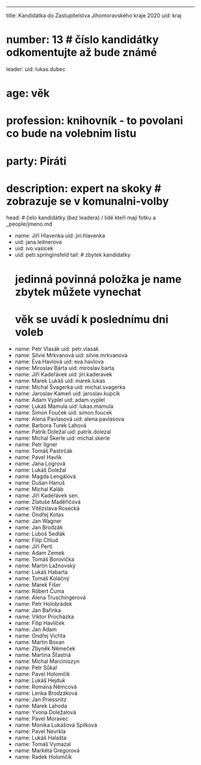 ---
title: Kandidátka do Zastupitelstva Jihomoravského kraje 2020
uid: kraj
# number: 13 # číslo kandidátky odkomentujte až bude známé
leader:
  uid: lukas.dubec
  # age: věk
  # profession: knihovník - to povolani co bude na volebnim listu
  # party: Piráti
  # description: expert na skoky # zobrazuje se v komunalni-volby

head: # čelo kandidátky (bez leadera) / lidé kteří mají fotku a _people/jmeno.md
  - name: Jiří Hlavenka
    uid: jiri.hlavenka
  - uid: jana.leitnerova
  - uid: ivo.vasicek
  - uid: petr.springinsfeld
tail: # zbytek kandidatky
      # jedinná povinná položka je name zbytek můžete vynechat
      # věk se uvádí k poslednímu dni voleb
  - name: Petr Vlasák
    uid: petr.vlasak
  - name: Silvie Mrkvanová
    uid: silvie.mrkvanova
  - name: Eva Havlová
    uid: eva.havlova
  - name: Miroslav Bárta
    uid: miroslav.barta
  - name: Jiří Kadeřávek
    uid: jiri.kaderavek
  - name: Marek Lukáš
    uid: marek.lukas
  - name: Michal Švagerka
    uid: michal.svagerka
  - name: Jaroslav Kameň
    uid: jaroslav.kupcik
  - name: Adam Vyplel
    uid: adam.vyplel
  - name: Lukáš Mamula
    uid: lukas.mamula
  - name: Šimon Fouček
    uid: simon.foucek
  - name: Alena Pavlasová
    uid: alena.pavlasova
  - name: Barbora Turek Lahová
  - name: Patrik Doležal
    uid: patrik.dolezal
  - name: Michal Škerle
    uid: michal.skerle
  - name: Petr Ilgner
  - name: Tomáš Pastirčák
  - name: Pavel Havlík
  - name: Jana Logrová
  - name: Lukáš Doležal
  - name: Magda Lengálová
  - name: Dušan Hanuš
  - name: Michal Kaláb
  - name: Jiří Kadeřávek sen.
  - name: Zlatuše Maděřičová
  - name: Vítězslava Rosecká
  - name: Ondřej Kotas
  - name: Jan Wagner
  - name: Jan Brodzák
  - name: Luboš Sedlák
  - name: Filip Chlud
  - name: Jiří Pertl
  - name: Adam Zemek
  - name: Tomáš Borovička
  - name: Martin Lažnovský
  - name: Lukáš Habarta
  - name: Tomáš Koláčný
  - name: Marek Fišer
  - name: Róbert Čuma
  - name: Alena Truschingerová
  - name: Petr Holobrádek
  - name: Jan Bařinka
  - name: Viktor Procházka
  - name: Filip Havlíček
  - name: Jan Adam
  - name: Ondřej Vichta
  - name: Martin Boxan
  - name: Zbyněk Němeček
  - name: Martina Šťastná
  - name: Michal Marciniszyn
  - name: Petr Sůkal
  - name: Pavel Holomčík
  - name: Lukáš Hejduk
  - name: Romana Němcová
  - name: Lenka Brodzáková
  - name: Jan Priessnitz
  - name: Marek Lahoda
  - name: Yvona Doležalová
  - name: Pavel Moravec
  - name: Monika Lukášová Spilková
  - name: Pavel Nevrkla
  - name: Lukáš Halašta
  - name: Tomáš Vymazal
  - name: Markéta Gregorová
  - name: Radek Holomčík


